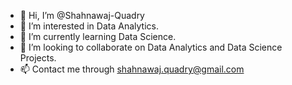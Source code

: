 - 👋 Hi, I’m @Shahnawaj-Quadry
- 👀 I’m interested in Data Analytics.
- 🌱 I’m currently learning Data Science.
- 💞️ I’m looking to collaborate on Data Analytics and Data Science Projects.
- 📫 Contact me through shahnawaj.quadry@gmail.com 

<!---
Shahnawaj-Quadry/Shahnawaj-Quadry is a ✨ special ✨ repository because its `README.md` (this file) appears on your GitHub profile.
You can click the Preview link to take a look at your changes.
--->
